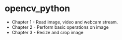 # opencv_python

- Chapter 1 - Read image, video and webcam stream.
- Chapter 2 - Perform basic operations on image
- Chapter 3 - Resize and crop image
